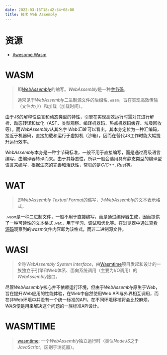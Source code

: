 ```yaml
---
date: 2022-03-15T18:42:34+08:00
title: 技术 Web Assembly
---
```


# 资源

- [Awesome Wasm](https://github.com/mbasso/awesome-wasm)

# WASM

> 即[*WebAssembly*](https://github.com/WebAssembly/design)的缩写。*WebAssembly*是一种[字节码](https://github.com/WebAssembly/design/blob/main/Semantics.md)。
> 
> 通常见于*WebAssembly*二进制源文件的后缀名`.wasm`，旨在实现高效传输（文件大小）和加载（加载时间）。

由于JS的解释性语言和动态类型的特性，引擎在实现高效运行时需对其进行解析、动态转译和优化（AST、类型观察、编译机器码、热点机器码缓存、垃圾回收等）。而*WebAssembly*从其名字 *Web汇编* 可以看出，其本身定位为一种汇编码，接近于机器码，直接加载和运行于虚拟机（沙箱），因而在替代JS工作时能大幅提升运行效率。

*WebAssembly*本身是一种字节码标准，一般不用于直接编写，而是通过高级语言编写，由编译器转译而来。由于其静态性，所以一般会选用具有静态类型的编译型语言来编写，根据生态的完善和活跃性，常见的是*C/C++*, [*Rust*](rust/rust.md#WebAssembly)等。

# WAT

> 即*WebAssembly Textual Format*的缩写，为*WebAssembly*的文本表示格式。
 
`.wasm`是一种二进制文件，一般不用于直接编写，而是通过编译器生成，因而提供了一种可读性的文本格式`.wat`，用于学习、调试和优化等。在浏览器中通过[查看源码](https://github.com/WebAssembly/design/blob/main/FAQ.md#will-webassembly-support-view-source-on-the-web)观察到的*wasm*文件内容即为该格式，而非二进制源文件。

# WASI

> 全称*WebAssembly System Interface*，由[Wasmtime](https://github.com/bytecodealliance/wasmtime)项目发起和设计的一族独立于引擎和Web体系、面向系统调用（主要为I/O调用）的*WebAssembly*接口。

尽管*WebAssembly*核心并不依赖运行环境，但由于*WebAssembly*原生于Web，旨在提升Web应用的性能体验，在Web中自然使用Web API与外界相互调用，而在非Web环境中并没有一个统一标准的API，在不同环境移植将会比较麻烦，*WASI*便是用来解决这个问题的一族标准API设计。

# WASMTIME

> [wasmtime](https://wasmtime.dev/): 一个*WebAssembly*独立运行时（类似*NodeJS*之于*JavaScript*，区别于浏览器）。
